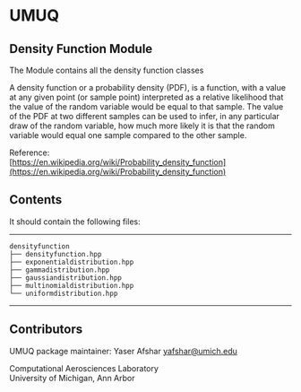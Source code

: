 # UMUQ

Density Function Module
------------

The Module contains all the density function classes    

A density function or a probability density (PDF), is a function, with a value at any given point (or sample point) 
interpreted as a relative likelihood that the value of the random variable would be equal to that sample.
The value of the PDF at two different samples can be used to infer, in any particular draw of the random variable, 
how much more likely it is that the random variable would equal one sample compared to the other sample.

Reference:    
[https://en.wikipedia.org/wiki/Probability_density_function](https://en.wikipedia.org/wiki/Probability_density_function)

Contents
----------------

It should contain the following files:    

-----------------------------------
    densityfunction
    ├── densityfunction.hpp
    ├── exponentialdistribution.hpp
    ├── gammadistribution.hpp
    ├── gaussiandistribution.hpp
    ├── multinomialdistribution.hpp
    └── uniformdistribution.hpp
-----------------------------------

Contributors       
------------
UMUQ package maintainer: Yaser Afshar <yafshar@umich.edu>  

Computational Aerosciences Laboratory  
University of Michigan, Ann Arbor 
